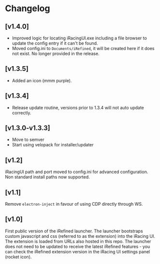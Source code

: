 # Changelog

## [v1.4.0]

- Improved logic for locating iRacingUI.exe including a file browser to update the config entry if it can't be found.
- Moved config.ini to `Documents/iRefined`, it will be created here if it does not exist. No longer provided in the release.

## [v1.3.5]

- Added an icon (mmm purple).

## [v1.3.4]

- Release update routine, versions prior to 1.3.4 will not auto update correctly.

## [v1.3.0-v1.3.3]

- Move to semver
- Start using velopack for installer/updater

## [v1.2]

iRacingUI path and port moved to config.ini for advanced configuration. Non standard install paths now supported.

## [v1.1]

Remove `electron-inject` in favour of using CDP directly through WS.

## [v1.0]

First public version of the iRefined launcher. The launcher bootstraps custom javascript and css (referred to as the extension) into the iRacing UI. The extension is loaded from URLs also hosted in this repo. The launcher does not need to be updated to receive the latest iRefined features - you can check the iRefined extension version in the iRacing UI settings panel (rocket icon).
